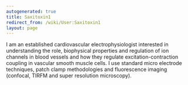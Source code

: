 ```yaml
---
autogenerated: true
title: Saxitoxin1
redirect_from: /wiki/User:Saxitoxin1
layout: page
---
```


I am an established cardiovascular electrophysiologist interested in
understanding the role, biophysical properties and regulation of ion
channels in blood vessels and how they regulate excitation-contraction
coupling in vascular smooth muscle cells. I use standard micro electrode
techniques, patch clamp methodologies and fluorescence imaging
(confocal, TIRFM and super resolution microscopy).
